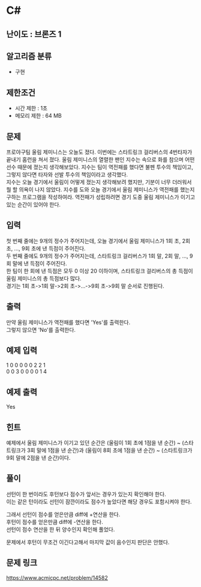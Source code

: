 # C#

## 난이도 : 브론즈 1

## 알고리즘 분류
  - 구현

## 제한조건
  - 시간 제한 : 1초
  - 메모리 제한 : 64 MB

## 문제
프로야구팀 울림 제미니스는 오늘도 졌다. 이번에는 스타트링크 걸리버스의 4번타자가 끝내기 홈런을 쳐서 졌다. 울림 제미니스의 열렬한 팬인 지수는 속으로 화를 참으며 어떤 선수 때문에 졌는지 생각해보았다. 지수는 팀이 역전패를 했다면 불펜 투수의 책임이고, 그렇지 않다면 타자와 선발 투수의 책임이라고 생각했다.<br/>
지수는 오늘 경기에서 울림이 어떻게 졌는지 생각해보려 했지만, 기분이 너무 더러워서 뭘 할 의욕이 나지 않았다. 지수를 도와 오늘 경기에서 울림 제미니스가 역전패를 했는지 구하는 프로그램을 작성하여라. 역전패가 성립하려면 경기 도중 울림 제미니스가 이기고 있는 순간이 있어야 한다.<br/>


## 입력
첫 번째 줄에는 9개의 정수가 주어지는데, 오늘 경기에서 울림 제미니스가 1회 초, 2회 초, ..., 9회 초에 낸 득점이 주어진다.<br/>
두 번째 줄에도 9개의 정수가 주어지는데, 스타트링크 걸리버스가 1회 말, 2회 말, ..., 9회 말에 낸 득점이 주어진다.<br/>
한 팀이 한 회에 낸 득점은 모두 0 이상 20 이하이며, 스타트링크 걸리버스의 총 득점이 울림 제미니스의 총 득점보다 많다.<br/>
경기는 1회 초->1회 말->2회 초->...->9회 초->9회 말 순서로 진행된다.<br/>


## 출력
만약 울림 제미니스가 역전패를 했다면 'Yes'를 출력한다.<br/>
그렇지 않으면 'No'를 출력한다.<br/>


## 예제 입력
1 0 0 0 0 0 2 2 1<br/>
0 0 3 0 0 0 0 1 4<br/>


## 예제 출력
Yes<br/>


## 힌트
예제에서 울림 제미니스가 이기고 있던 순간은 (울림이 1회 초에 1점을 낸 순간) ~ (스타트링크가 3회 말에 1점을 낸 순간)과 (울림이 8회 초에 1점을 낸 순간) ~ (스타트링크가 9회 말에 2점을 낸 순간)이다.<br/>


## 풀이
선턴이 한 번이라도 후턴보다 점수가 앞서는 경우가 있는지 확인해야 한다.<br/>
이는 같은 턴이라도 선턴이 잠깐이라도 점수가 높았다면 해당 경우도 포함시켜야 한다.<br/>


그래서 선턴이 점수를 얻은만큼 diff에 +연산을 한다.<br/>
후턴이 점수를 얻은만큼 diff에 -연산을 한다.<br/>
선턴이 점수 연산을 한 뒤 양수인지 확인해 풀었다.<br/>


문제에서 후턴이 무조건 이긴다고해서 마지막 값이 음수인지 판단은 안했다.<br/>


## 문제 링크
https://www.acmicpc.net/problem/14582
